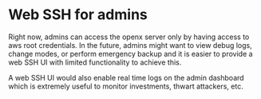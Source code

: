 # Web SSH for admins

Right now, admins can access the openx server only by having access to aws root credentials. In the future, admins might want to view debug logs, change modes, or perform emergency backup and it is easier to provide a web SSH UI with limited functionality to achieve this.

A web SSH UI would also enable real time logs on the admin dashboard which is extremely useful to monitor investments, thwart attackers, etc.

